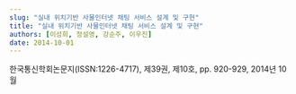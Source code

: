 ```yaml
---
slug: "실내 위치기반 사물인터넷 채팅 서비스 설계 및 구현"
title: "실내 위치기반 사물인터넷 채팅 서비스 설계 및 구현"
authors: [이성희, 정설영, 강순주, 이우진]
date: 2014-10-01
---
```


한국통신학회논문지(ISSN:1226-4717), 제39권, 제10호, pp. 920-929, 2014년 10월

